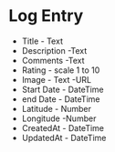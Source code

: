 # Log Entry 

* Title - Text
* Description -Text
* Comments -Text
* Rating - scale 1 to 10
* Image - Text -URL
* Start Date - DateTime
* end Date - DateTime
* Latitude - Number
* Longitude -Number
* CreatedAt - DateTime
* UpdatedAt - DateTime
  